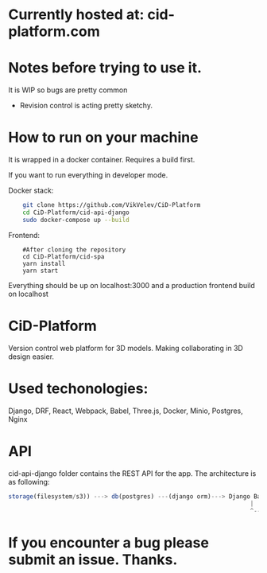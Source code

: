 # Currently hosted at: cid-platform.com


# Notes before trying to use it.

It is WIP so bugs are pretty common
 
- Revision control is acting pretty sketchy.

# How to run on your machine
It is wrapped in a docker container. Requires a build first.

If you want to run everything in developer mode.

Docker stack:

```bash
    git clone https://github.com/VikVelev/CiD-Platform
    cd CiD-Platform/cid-api-django
    sudo docker-compose up --build
```

Frontend:

```shell
    #After cloning the repository
    cd CiD-Platform/cid-spa
    yarn install
    yarn start
```
Everything should be up on localhost:3000 and a production frontend build on localhost

# CiD-Platform
Version control web platform for 3D models. Making collaborating in 3D design easier.
# Used techonologies:
Django, DRF, React, Webpack, Babel, Three.js, Docker, Minio, Postgres, Nginx
# API

cid-api-django folder contains the REST API for the app. 
The architecture is as following:

```js
storage(filesystem/s3)) ---> db(postgres) ---(django orm)---> Django Backend ---(nginx serving SPA)---> React frontend
                                                                    |                                    |                 
                                                                    ^------(AJAX Requests)<----(Redux)<---
```
# If you encounter a bug please submit an issue. Thanks.
